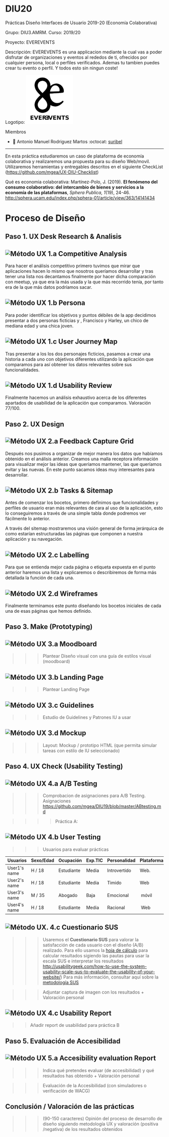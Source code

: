 # DIU20
Prácticas Diseño Interfaces de Usuario 2019-20 (Economía Colaborativa) 

Grupo: DIU3.AMRM.  Curso: 2019/20 

Proyecto: EVEREVENTS

Descripción: EVEREVENTS es una applicacion mediante la cual vas a poder disfrutar de organizaciones y eventos al rededos de ti, ofrecidos por cualquier persona, local o perfiles verificados. Ademas tu tambien puedes crear tu evento o perfil. Y todos esto sin ningun coste!

Logotipo: 
<img src="img/LOGO.png" alt="drawing" width="150"/>

Miembros
 * :bust_in_silhouette:   Antonio Manuel Rodriguez Martos    :octocat:  [suribel](https://github.com/suribel)

----- 

En esta práctica estudiaremos un caso de plataforma de economía colaborativa y realizaremos una propuesta para su diseño Web/movil. Utilizaremos herramientas y entregables descritos en el siguiente CheckList (https://github.com/mgea/UX-DIU-Checklist) 


Qué es economia colaborativa: Martínez-Polo, J. (2019). **El fenómeno del consumo colaborativo: del intercambio de bienes y servicios a la economía de las plataformas**, *Sphera Publica, 1*(19), 24-46. http://sphera.ucam.edu/index.php/sphera-01/article/view/363/14141434



# Proceso de Diseño 

## Paso 1. UX Desk Research & Analisis 

![Método UX](img/Competitive.png) 1.a Competitive Analysis
-----

Para hacer el análisis competitivo primero tuvimos que mirar que aplicaciones hacen lo mismo que nosotros queríamos desarrollar y tras tener una lista nos decantamos finalmente por hacer dicha comparación con meetup, ya que era la más usada y la que más recorrido tenía, por tanto era de la que más datos podríamos sacar.

![Método UX](img/Persona.png) 1.b Persona
-----

Para poder identificar los objetivos y puntos débiles de la app decidimos presentar a dos personas ficticias y , Francisco y Harley, un chico de mediana edad y una chica joven.

![Método UX](img/JourneyMap.png) 1.c User Journey Map
----

Tras presentar a los los dos personajes ficticios, pasamos a crear una historia a cada uno con objetivos diferentes utilizando la aplicación que comparamos para así obtener los datos relevantes sobre sus funcionalidades.

![Método UX](img/usabilityReview.png) 1.d Usability Review
----

Finalmente hacemos un análisis exhaustivo acerca de los diferentes apartados de usabilidad de la aplicación que comparamos.
Valoración 77/100. 


## Paso 2. UX Design  


![Método UX](img/feedback-capture-grid.png) 2.a Feedback Capture Grid
----

Después nos pusimos a organizar de mejor manera los datos que habíamos obtenido en el análisis anterior. Creamos una malla receptora información  para visualizar mejor las ideas que queríamos mantener, las que queríamos evitar y las nuevas. En este punto sacamos ideas muy interesantes para desarrollar.

![Método UX](img/Sitemap.png) 2.b Tasks & Sitemap 
-----

Antes de comenzar los bocetos, primero definimos que funcionalidades y perfiles de usuario eran más relevantes de cara al uso de la aplicación, esto lo conseguiremos a través de una simple tabla donde podremos ver fácilmente lo anterior.

A través del sitemap mostraremos una visión general de forma jerárquica de como estarían estructuradas las páginas que componen a nuestra aplicación y su navegación.

![Método UX](img/labelling.png) 2.c Labelling 
----

Para que se entienda mejor cada página o etiqueta expuesta en el punto anterior haremos una lista y explicaremos o describiremos de forma más detallada la función de cada una.

![Método UX](img/Wireframes.png) 2.d Wireframes
-----

Finalmente terminamos este punto diseñando los bocetos iniciales de cada una de esas páginas que hemos definido.


## Paso 3. Make (Prototyping) 


![Método UX](img/moodboard.png) 3.a Moodboard
-----


>>> Plantear Diseño visual con una guía de estilos visual (moodboard) 

![Método UX](img/landing-page.png)  3.b Landing Page
----


>>> Plantear Landing Page 

![Método UX](img/guidelines.png) 3.c Guidelines
----

>>> Estudio de Guidelines y Patrones IU a usar 

![Método UX](img/mockup.png)  3.d Mockup
----

>>> Layout: Mockup / prototipo HTML  (que permita simular tareas con estilo de IU seleccionado)


## Paso 4. UX Check (Usability Testing) 


![Método UX](img/ABtesting.png) 4.a A/B Testing
----


>>> Comprobacion de asignaciones para A/B Testing. Asignaciones https://github.com/mgea/DIU19/blob/master/ABtesting.md

>>>> Práctica A: 


![Método UX](img/usability-testing.png) 4.b User Testing
----

>>> Usuarios para evaluar prácticas 


| Usuarios | Sexo/Edad     | Ocupación   |  Exp.TIC    | Personalidad | Plataforma | TestA/B
| ------------- | -------- | ----------- | ----------- | -----------  | ---------- | ----
| User1's name  | H / 18   | Estudiante  | Media       | Introvertido | Web.       | A 
| User2's name  | H / 18   | Estudiante  | Media       | Timido       | Web        | A 
| User3's name  | M / 35   | Abogado     | Baja        | Emocional    | móvil      | B 
| User4's name  | H / 18   | Estudiante  | Media       | Racional     | Web        | B 


![Método UX](img/Survey.png). 4.c Cuestionario SUS
----

>>> Usaremos el **Cuestionario SUS** para valorar la satisfacción de cada usuario con el diseño (A/B) realizado. Para ello usamos la [hoja de cálculo](https://github.com/mgea/DIU19/blob/master/Cuestionario%20SUS%20DIU.xlsx) para calcular resultados sigiendo las pautas para usar la escala SUS e interpretar los resultados
http://usabilitygeek.com/how-to-use-the-system-usability-scale-sus-to-evaluate-the-usability-of-your-website/)
Para más información, consultar aquí sobre la [metodología SUS](https://cui.unige.ch/isi/icle-wiki/_media/ipm:test-suschapt.pdf)

>>> Adjuntar captura de imagen con los resultados + Valoración personal 


![Método UX](img/usability-report.png) 4.c Usability Report
----

>> Añadir report de usabilidad para práctica B 



## Paso 5. Evaluación de Accesibilidad  


![Método UX](img/Accesibility.png)  5.a Accesibility evaluation Report
----

>>> Indica qué pretendes evaluar (de accesibilidad) y qué resultados has obtenido + Valoración personal

>>> Evaluación de la Accesibilidad (con simuladores o verificación de WACG) 



## Conclusión / Valoración de las prácticas


>>> (90-150 caracteres) Opinión del proceso de desarrollo de diseño siguiendo metodología UX y valoración (positiva /negativa) de los resultados obtenidos  








